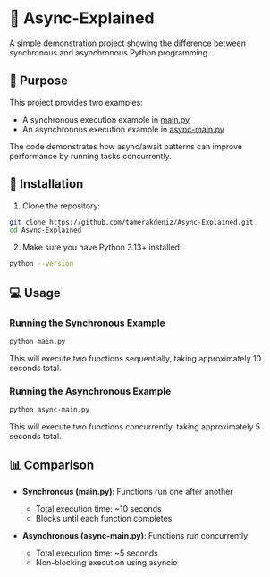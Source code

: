 # 🔄 Async-Explained

A simple demonstration project showing the difference between synchronous and asynchronous Python programming.

## 🎯 Purpose

This project provides two examples:
- A synchronous execution example in [main.py](main.py)
- An asynchronous execution example in [async-main.py](async-main.py)

The code demonstrates how async/await patterns can improve performance by running tasks concurrently.

## 🚀 Installation

1. Clone the repository:
```bash
git clone https://github.com/tamerakdeniz/Async-Explained.git
cd Async-Explained
```

2. Make sure you have Python 3.13+ installed:
```bash
python --version
```

## 💻 Usage

### Running the Synchronous Example
```bash
python main.py
```
This will execute two functions sequentially, taking approximately 10 seconds total.

### Running the Asynchronous Example
```bash
python async-main.py
```
This will execute two functions concurrently, taking approximately 5 seconds total.

## 📊 Comparison

- **Synchronous (main.py)**: Functions run one after another
  - Total execution time: ~10 seconds
  - Blocks until each function completes

- **Asynchronous (async-main.py)**: Functions run concurrently
  - Total execution time: ~5 seconds
  - Non-blocking execution using asyncio
